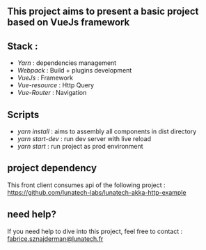 This project aims to present a basic project based on VueJs framework
-----

## Stack : 

 - *Yarn* : dependencies management
 - *Webpack* : Build + plugins development
 - *VueJs* : Framework
 - *Vue-resource* : Http Query
 - *Vue-Router* : Navigation


## Scripts 


 - *yarn install* : aims to assembly all components in dist directory
 - *yarn start-dev* : run dev server with live reload
 - *yarn start* : run project as prod environment


## project dependency
This front client consumes api of the following project : https://github.com/lunatech-labs/lunatech-akka-http-example


## need help? 
If you need help to dive into this project, feel free to contact : fabrice.sznajderman@lunatech.fr

